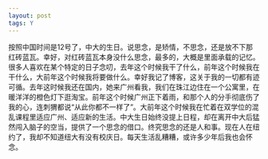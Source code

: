 ```yaml
---
layout: post
tags: Y
---
```


按照中国时间是12号了，中大的生日。说思念，是矫情，不思念，还是放不下那红砖蓝瓦。幸好，对红砖蓝瓦本身没什么思念，最多的，大概是里面承载的记忆。很多人喜欢在某个特定的日子念叨，去年这个时候我干了什么，前年这个时候我在干什么，大前年这个时候我将要做什么。幸好我记了博客，这关于我的一切都有迹可循。去年这时候我还在国内，她来广州看我，我们在珠江边住在一个公寓里，在暖洋洋的橙色灯下逛淘宝。前年这个时候广州正下着雨，和那个人的分手彻底伤了我的心，连刺猬都说“从此你都不一样了”。大前年这个时候我在忙着在双学位的混乱课程里适应广州、适应新的生活。中大生日始终没提上日程，却在离开中大后猛然闯入脑子的空当，提供了一个思念的借口。终究思念的还是人和事。现在人在纽约了，我却不知道纽大有没有校庆日。每天生活乱糟糟，或许多少年后我也会怀念。